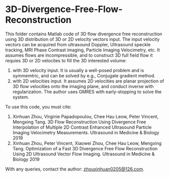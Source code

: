 # 3D-Divergence-Free-Flow-Reconstruction
This folder contains Matlab code of 3D flow divergence free reconstruction using 3D distribution of 3D or 2D velocity vectors input. The input velocity vectors can be acquired from ultrasound Doppler, Ultrasound speckle tracking, MRI Phase Contrast imaging, Particle Imaging Velocimetry, etc.
It assumes flows are incompressible, and to construct 3D full field flow it requies 3D or 2D velocites to fill the 3D interested volume:
1. with 3D velocity input. It is usually a well-posed problem and is symmemtric, and can be solved by e.g., Conjugate gradient method.
2. with 2D velocities input. It assumes 2D velocities are planar projection of 3D flow velocities onto the imaging plane, and conduct inverse with regularization. The author uses GMRES with early-stopping to solve the system.

To use this code, you must cite:
1) Xinhuan Zhou, Virginie Papadopoulou, Chee Hau Leow, Peter Vincent, Mengxing Tang. 3D Flow Reconstruction Using Divergence Free Interpolation of Multiple 2D Contrast Enhanced Ultrasound Particle Imaging Velocimetry Measurements. Ultrasound in Medicine & Biology 2019
2) Xinhuan Zhou, Peter Vincent, Xiaowei Zhou, Chee Hau Leow, Mengxing Tang. Optimization of a Fast 3D Divergence Free Flow Reconstruction Using 2D Ultrasound Vector Flow Imaging. Ultrasound in Medicine & Biology 2019

With any queries, contact the author: zhouxinhuan0205@126.com.
